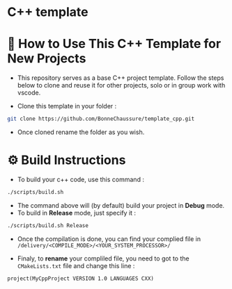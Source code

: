 # C++ template

# 🧱 How to Use This C++ Template for New Projects

- This repository serves as a base C++ project template. Follow the steps below to clone and reuse it for other projects, solo or in group work with vscode.

- Clone this template in your folder : 
```bash
git clone https://github.com/BonneChaussure/template_cpp.git
```

- Once cloned rename the folder as you wish.

# ⚙️ Build Instructions

- To build your c++ code, use this command : 
```bash
./scripts/build.sh
```

- The command above will (by default) build your project in **Debug** mode.
- To build in **Release** mode, just specify it : 
```bash
./scripts/build.sh Release
```

- Once the compilation is done, you can find your complied file in ```/delivery/<COMPILE_MODE>/<YOUR_SYSTEM_PROCESSOR>/```

- Finaly, to **rename** your compliled file, you need to got to the ```CMakeLists.txt``` file and change this line : 

```project(MyCppProject VERSION 1.0 LANGUAGES CXX)```
